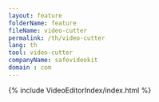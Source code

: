 ```yaml
---
layout: feature
folderName: feature
fileName: video-cutter
permalink: /th/video-cutter
lang: th
tool: video-cutter
companyName: safevideokit
domain : com
---
```


{% include VideoEditorIndex/index.html %}

   